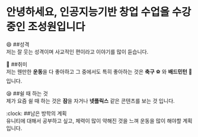 # 안녕하세요, 인공지능기반 창업 수업을 수강중인 **조성원**입니다

:smile: ##성격<br>
저는 잘 웃는 성격이며 사교적인 편이라고 이야기를 많이 듣습니다.

:running: ##취미<br>
저는 웬만한 **운동**을 다 좋아하고 그 중에서도 특히 좋아하는 것은 **축구** :soccer: 와 **배드민턴** :badminton: 입니다.

:sleepy: ##쉴 때 하는 것<br>
제가 요즘 쉴 때 하는 것은 **잠**을 자거나 **넷플릭스** 같은 콘텐츠를 보는 것 입니다.

 :clock: ##남은 방학의 계획<br>
유니티에 대해서 공부하고 싶고, 체력이 많이 약해진 것을 느껴 운동을 많이 해야할 계획입니다.
